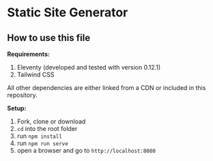 # Static Site Generator

## How to use this file
**Requirements:**
1. Eleventy (developed and tested with version 0.12.1)
2. Tailwind CSS

All other dependencies are either linked from a CDN or included in this repository.

**Setup:**
1. Fork, clone or download
2. `cd` into the root folder
3. run `npm install`
4. run `npm run serve`
5. open a browser and go to `http://localhost:8080`
